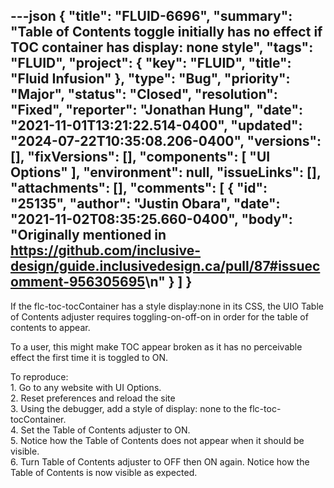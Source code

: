 ---json
{
  "title": "FLUID-6696",
  "summary": "Table of Contents toggle initially has no effect if TOC container has display: none style",
  "tags": "FLUID",
  "project": {
    "key": "FLUID",
    "title": "Fluid Infusion"
  },
  "type": "Bug",
  "priority": "Major",
  "status": "Closed",
  "resolution": "Fixed",
  "reporter": "Jonathan Hung",
  "date": "2021-11-01T13:21:22.514-0400",
  "updated": "2024-07-22T10:35:08.206-0400",
  "versions": [],
  "fixVersions": [],
  "components": [
    "UI Options"
  ],
  "environment": null,
  "issueLinks": [],
  "attachments": [],
  "comments": [
    {
      "id": "25135",
      "author": "Justin Obara",
      "date": "2021-11-02T08:35:25.660-0400",
      "body": "Originally mentioned in <https://github.com/inclusive-design/guide.inclusivedesign.ca/pull/87#issuecomment-956305695>\n"
    }
  ]
}
---
If the flc-toc-tocContainer has a style display:none in its CSS, the UIO Table of Contents adjuster requires toggling-on-off-on in order for the table of contents to appear.

To a user, this might make TOC appear broken as it has no perceivable effect the first time it is toggled to ON.

To reproduce:\
1\. Go to any website with UI Options. \
2\. Reset preferences and reload the site\
3\. Using the debugger, add a style of display: none to the flc-toc-tocContainer.\
4\. Set the Table of Contents adjuster to ON.\
5\. Notice how the Table of Contents does not appear when it should be visible.\
6\. Turn Table of Contents adjuster to OFF then ON again. Notice how the Table of Contents is now visible as expected.

        